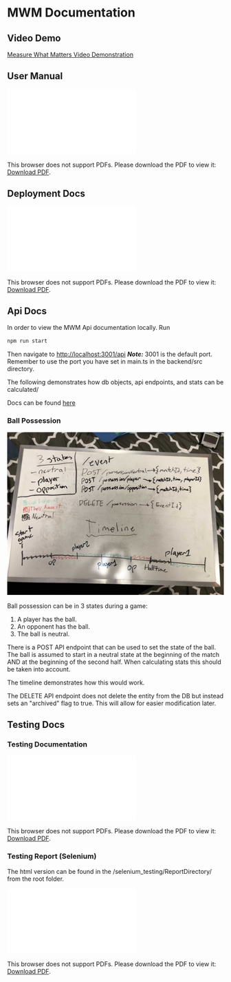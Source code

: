 # MWM Documentation

## Video Demo
[Measure What Matters Video Demonstration](https://youtu.be/Z0JGxdxM1kk?vq=hd1080)

## User Manual

<object data="./MWM-UserManual.pdf" type="application/pdf" width="700px" height="700px">
    <embed src="./MWM-UserManual.pdf">
        <p>This browser does not support PDFs. Please download the PDF to view it: <a href="./MWM-UserManual.pdf">Download PDF</a>.</p>
    </embed>
</object>

## Deployment Docs

<object data="./DeploymentDocs.pdf" type="application/pdf" width="700px" height="700px">
    <embed src="./DeploymentDocs.pdf">
        <p>This browser does not support PDFs. Please download the PDF to view it: <a href="./DeploymentDocs.pdf">Download PDF</a>.</p>
    </embed>
</object>

## Api Docs

In order to view the MWM Api documentation locally. Run

```bash
npm run start
```

Then navigate to [http://localhost:3001/api](http://localhost:3001/api)
**_Note:_** 3001 is the default port. Remember to use the port you have set in main.ts in the backend/src directory.

The following demonstrates how db objects, api endpoints, and stats can be calculated/

Docs can be found <a href="./SwaggerUI.html" target="_blank">here</a>

### Ball Possession

![Possession Plan](../images/api/ballPossession.jpg)

Ball possession can be in 3 states during a game:

1. A player has the ball.
1. An opponent has the ball.
1. The ball is neutral.

There is a POST API endpoint that can be used to set the state of the ball. The ball is assumed to start in a neutral state at the beginning of the match AND at the beginning of the second half. When calculating stats this should be taken into account.

The timeline demonstrates how this would work.

The DELETE API endpoint does not delete the entity from the DB but instead sets an "archived" flag to true. This will allow for easier modification later.

## Testing Docs

### Testing Documentation

<object data="./MWM-testing-documentation.pdf" type="application/pdf" width="700px" height="700px">
    <embed src="./MWM-testing-documentation.pdf">
        <p>This browser does not support PDFs. Please download the PDF to view it: <a href="./MWM-testing-documentation.pdf">Download PDF</a>.</p>
    </embed>
</object>

### Testing Report (Selenium)

The html version can be found in the /selenium_testing/ReportDirectory/ from the root folder.

<object data="./MWM-SeleniumTestingReport.pdf" type="application/pdf" width="700px" height="700px">
    <embed src="./MWM-SeleniumTestingReport.pdf">
        <p>This browser does not support PDFs. Please download the PDF to view it: <a href="./MWM-SeleniumTestingReport.pdf">Download PDF</a>.</p>
    </embed>
</object>
